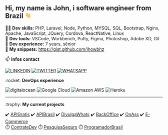 ## Hi, my name is John, i software engineer from Brazil <img src="https://github.com/milena-ramiro/milena-ramiro/blob/main/gifs/wave.gif" width="20px">

👨‍💻  <strong>Dev skills:</strong> PHP, Laravel, Node, Python, MYSQL, SQL, Bootstrap, Nginx, Apache, JavaScript, JQuery, Cordova, ReactNative, Linux <br />
🧰  <strong>Dev tools:</strong> VSCode, Workbench, Putty, Figma, Photoshop, Adobe XD, Git <br />
👴 <strong>Dev experience:</strong> 7 years, sênior<br />
🔖 <strong>My snippets:</strong> https://gist.github.com/jhowbhz</p>

<p> 📫 <strong>Infos contact</strong></p>

[![LINKEDIN](https://img.shields.io/badge/Linkedin-6633cc?style=flat-square&&logo=linkedin&logoColor=white)](https://www.linkedin.com/in/jhowbhz/)
[![TWITTER](https://img.shields.io/badge/Twitter-6633cc?style=flat-square&&logo=twitter&logoColor=white)](https://twitter.com/jhowbhz)
[![WHATSAPP](https://img.shields.io/badge/Stackoverflow-6633cc?style=flat-square&&logo=stackoverflow&logoColor=white)](https://pt.stackoverflow.com/users/128217/jhowbhz)

<p> :rocket: <strong>DevOps experience </strong></p>

![digitalocean](https://img.shields.io/badge/-Digital%20Ocean-6633cc?style=flat-square&logo=digitalocean&logoColor=white)
![Google Cloud](https://img.shields.io/badge/G%20Cloud-6633cc?style=flat-square&logo=google-cloud&logoColor=white)
![Amazon AWS](https://img.shields.io/badge/Amazon-6633cc?style=flat-square&logo=amazon-aws&logoColor=white)
![Heroku](https://img.shields.io/badge/-Heroku-6633cc?style=flat-square&logo=heroku&logoColor=white)

<hr />
<p> :trophy: <strong>My current projects</strong> </p>

✔️ [APIGratis](https://www.apigratis.com.br "Clique e acesse agora!")
✔️ [APIBrasil](https://www.apibrasil.com.br "Clique e acesse agora!")
✔️ [DivulgaWhats](https://app.divulgawhats.com "Clique e acesse agora!")
✔️ [BackOffice](https://www.backofficesolucoes.io "Clique e acesse agora!")
✔️ [OnAss](https://www.onassistencia.com.br "Clique e acesse agora!")
✔️ [E-Commerce](https://www.laboutiquesavassi.com.br "Clique e veja um exemplo")
<br />
⏱️ [ContrateDev](https://www.contrateumdev.com.br "Projeto em andamento...")
⏱️ [PesquisaSeguro](https://www.pesquisaseguro.com.br "Projeto em andamento...")
⏱️ [ProgramadorBrasil](https://www.programadorbrasil.com.br "Projeto em andamento...")
